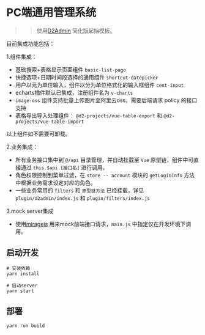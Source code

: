 # PC端通用管理系统

>> 使用[D2Admin](https://github.com/d2-projects/d2-admin) 简化版起始模板。

目前集成功能包括：

1.组件集成：

- 基础搜索+表格显示页面组件 `basic-list-page`
- 快捷选项+日期时间段选择的通用组件 `shortcut-datepicker`
- 用户以元为单位输入，组件以分为单位格式化的输入框组件 `cent-input`
- echarts插件默认已集成，注册组件名为 `v-charts`
- `image-oss` 组件支持批量上传图片至阿里云oss，需要后端请求 policy 的接口支持
- 表格导出导入处理组件： `@d2-projects/vue-table-export` 和 `@d2-projects/vue-table-import`

以上组件如不需要可卸载。

2.业务集成：

- 所有业务接口集中到 `@/api` 目录管理，并自动挂载至 `Vue` 原型链，组件中可直接通过 `this.$api.[接口名]` 进行调用。
- 角色权限控制到菜单过滤，在 `store -- account` 模块的 `getLoginInfo` 方法中根据业务需求设定对应的角色。
- 一些业务常用的 `filters` 和 `原型链方法` 已经挂载，详见 `plugin/d2admin/index.js` 和 `plugin/filters/index.js`

3.mock server集成

- 使用[miragejs](https://miragejs.com/) 用来mock前端接口请求，`main.js` 中指定仅在开发环境下调用。


## 启动开发

```
# 安装依赖
yarn install

# 启动server
yarn start
```

## 部署

```
yarn run build
```
